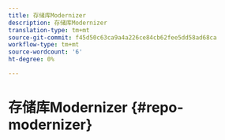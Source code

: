 ```yaml
---
title: 存储库Modernizer
description: 存储库Modernizer
translation-type: tm+mt
source-git-commit: f45d50c63ca9a4a226ce84cb62fee5dd58ad68ca
workflow-type: tm+mt
source-wordcount: '6'
ht-degree: 0%

---
```



# 存储库Modernizer {#repo-modernizer}
